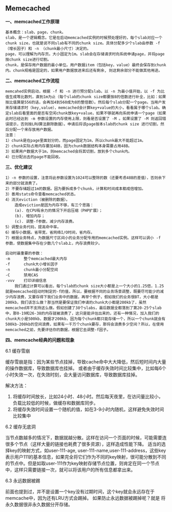 ## Memecached

**一、memcached工作原理**

	基本概念：slab，page，chunk。
	slab，是一个逻辑概念。它是在启动memcached实例的时候预处理好的，每个slab对应一个chunk size，也就是说不同slab有不同的chunk size。具体分配多少个slab由参数 -f （增长因子）和 -n （chunk最小尺寸）决定的。
	page，可以理解为内存页。大小固定为1m。slab会在存储请求时向系统申请page，并将page按chunk size进行切割。
	chunk，是保存用户数据的最小单位。用户数据item（包括key，value）最终会保存到chunk内。chunk规格是固定的，如果用户数据放进来后还有剩余, 则这剩余部分不能做其他用途。

**二、memcached工作流程**

    memcahed实例启动，根据 -f 和 -n 进行预分配slab。以 -n 为最小值开始，以 -f 为比值生成等比数列，直到1m为止（每个slab的chunk size都要按8的倍数进行补全，比如：如果按比值算是556的话，会再加4到560成为8的整倍数）。然后每个slab分配一个page。当用户发来存储请求时（key,value），memcached会计算key+value的大小，看看属于哪个slab。确定slab后看里面的是否有空闲chunk放key+value，如果不够就再向系统申请一个page（如果此时已经达到 -m 参数设置的内存使用上限，则看是否设置了 -M 。如果设置了 -M 则返回错误提示，否则按LRU算法删除数据）。申请后将该page按本slab的chunk size 进行切割，然后分配一个来存放用户数据。
    注意：
    1）chunk是在page里面划分的，而page固定为1m，所以chunk最大不能超过1m。
    2）chunk实际占用内存要加48B，因为chunk数据结构本身需要占用48B。
    3）如果用户数据大于1m，则memcached会将其切割，放到多个chunk内。
    4）已分配出去的page不能回收。

**三、优化建议**

    1）-n 参数的设置，注意将此参数设置为1024可以整除的数（还要考虑48B的差值），否则余下来的部分就浪费了。
    2）不要存储超过1m的数据。因为要拆成多个chunk，计算和时间成本都成倍增加。
    3）善用stats命令查看memcached状态。
    4）消灭eviction（被删除的数据）。
        造成eviction是因为内存不够，有三个思路：
        (a). 在CPU有余力的情况下开启压缩（PHP扩展）；
        (b). 增加内存；
        (c). 调整-f参数，减少内存浪费。
    5）调整业务代码，提高命中率。
    6）缓存小数据。省带宽，省网络I/O时间，省内存。
    7）根据业务特点，为数据尺寸区间小的业务分配专用的memcached实例。这样可以调小 -f 参数，使数据集中存在少数几个slab上，内存浪费较少。
    
    启动时最重要的参数：
    -m 		整个memcached最大内存
    -f 		chunk大小增长因子
    -n 		chunk最小分配空间
    -C 		禁用CAS
    -vvv 	打印详细信息
        我们通过计算可以看出，每个slab的chunk size大小都是上一个大小的1.25倍，1.25就是memcached启动时制定的-f的值，所以，要根据不同的业务场景调整，既要尽可能少的减少内存浪费，又要存得下我们业务中的数据，再举个例子，假如我们的业务很BT，大小都是200kb，我们该怎么做？那当然是要保证我们申请的chunk大小都是200kb了，虽然memcached并不支持这么做。假如创建了38个slabs，最后数据全都落到了第20-25个slab中，那0-19和26-38的内存就被浪费了，这只是能评估出来的，还有一种情况，加入我们的chunk大小是500kb，数据才200kb，因为每个chunk都只能存储一个，所以一个chunk就会有500kb-200kb的空间浪费，如果有一千万个chunk要存，那将会浪费多少空间？所以，在使用memcached之前，先要评估你的数据，根据它去调整-f因子。

**四、memcache经典的问题和现象**

6.1 缓存雪崩

缓存雪崩是指：因为某些节点挂掉，导致cache命中大大降低，然后短时间内大量的操作数据库，导致数据库也挂掉。
或者由于缓存失效时间比较集中，比如每6个小时失效一次，在失效时刻，会大量访问数据库，导致数据库挂掉。

解决方法： 
1. 将缓存时间放长，比如24小时、48小时。然后每天夜里，在访问量比较小，负载比较低的时候，做缓存和数据库同步。
2.  将缓存失效时间设置一个随机的值，如在3-9小时内随机，这样避免失效时间比较集中

6.2 缓存无底洞

当节点数越多的情况下，数据就越分散。这样在访问一个页面的时候，可能需要连很多个节点（这样大量的链接也耗费了很多资源），这样造成性能下降。
适当的选择key的映射方式，如user-111-age, user-111-name,user-111-address，这些key表示用户111的基本信息，如果完全将它们作为不同的key映射，很可能分散到不同的节点中。但是如取user-111作为key映射存储节点位置，则肯定在同一个节点中，这样只需要链接一次，就可以将该用户的所有信息都拿出来。

6.3 永远数据被踢

前面也提到过，并不是设置一个key没有过期时间，这个key就会永远存在于memcache中，因为还有LRU方式会踢掉。
如果防止永远数据被踢掉呢？就是 将永久数据很非永久数据分开存储。